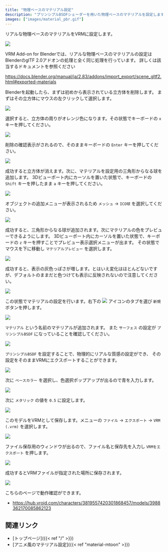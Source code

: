 ```yaml
---
title: "物理ベースのマテリアル設定"
description: "プリンシプルBSDFシェーダーを用いた物理ベースのマテリアルを設定します。"
images: ["images/material_pbr.gif"]
---
```


リアルな物理ベースのマテリアルをVRMに設定します。

![](../../images/material_pbr.gif)

VRM Add-on for Blenderでは、リアルな物理ベースのマテリアルの設定はBlenderのglTF 2.0アドオンの処理と全く同じ処理を行っています。
詳しくは該当するドキュメントを参照ください

https://docs.blender.org/manual/ja/2.83/addons/import_export/scene_gltf2.html#exported-materials

Blenderを起動したら、まずは初めから表示されている立方体を削除します。
まずはその立方体にマウスの左クリックして選択します。

![](../images/material_pbr1.png)

選択すると、立方体の周りがオレンジ色になります。その状態でキーボードの `x` キーを押してください。

![](../images/material_pbr2.png)

削除の確認表示がされるので、そのままキーボードの `Enter` キーを押してください。

![](../images/material_pbr3.png)

成功すると立方体が消えます。次に、マテリアルを設定用の三角形からなる球を追加します。
3Dビューポート内にカーソルを置いた状態で、キーボードの `Shift` キーを押したまま `a` キーを押してください。

![](../images/material_pbr4.png)

オブジェクトの追加メニューが表示されるため `メッシュ` → `ICO球` を選択してください。

![](../images/material_pbr5.png)

成功すると、三角形からなる球が追加されます。次にマテリアルの色をプレビューできるようにします。
3Dビューポート内にカーソルを置いた状態で、キーボードの `z` キーを押すことでプレビュー表示選択メニューが出ます。
その状態でマウスを下に移動し `マテリアルプレビュー` を選択します。

![](../images/material_pbr6.png)

成功すると、表示の灰色っぽさが増します。とはいえ変化はほとんどないですが、デフォルトのままだと色つけても表示に反映されないので注意してください。

![](../images/material_pbr7.png)

この状態でマテリアルの設定を行います。右下の <img src="../../images/material_property_tab_icon.png"> アイコンのタブを選び `新規` ボタンを押します。

![](../images/material_pbr8.png)

`マテリアル` という名前のマテリアルが追加されます。
また `サーフェス` の設定が `プリンシプルBSDF` になっていることを確認してください。

![](../images/material_pbr9.png)

`プリンシプルBSDF` を設定することで、物理的にリアルな質感の設定ができ、
その設定をそのままVRMにエクスポートすることができます。

![](../images/material_pbr10.png)

次に `ベースカラー` を選択し、色選択ポップアップが出るので青を入力します。

![](../images/material_pbr11.png)

次に `メタリック` の値を `0.5` に設定します。

![](../images/material_pbr12.png)

このモデルをVRMとして保存します。メニューの `ファイル` → `エクスポート` → `VRM (.vrm)` を選択します。

![](../images/material_pbr13.png)

ファイル保存用のウィンドウが出るので、ファイル名と保存先を入力し `VRMをエクスポート` を押します。

![](../images/material_pbr14.png)

成功するとVRMファイルが指定された場所に保存されます。

![](../../images/material_pbr.gif)

こちらのページで動作確認ができます。

- https://hub.vroid.com/characters/3819557420301868457/models/3988362170085862123

## 関連リンク

- [トップページ]({{< ref "/" >}})
- [アニメ風のマテリアル設定]({{< ref "material-mtoon" >}})
